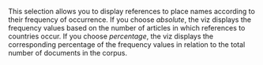 
This selection allows you to display references to place names according to their frequency of occurrence. If you choose *absolute*, the viz displays the frequency values based on the number of articles in which references to countries occur. If you choose _percentage_, the viz displays the corresponding percentage of the frequency values in relation to the total number of documents in the corpus.
